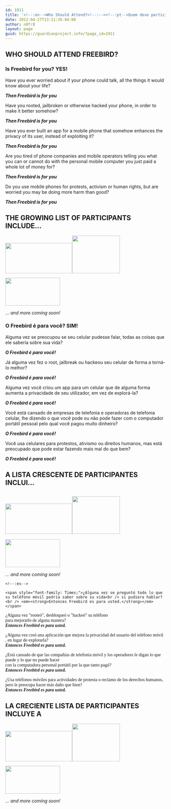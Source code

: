 ```yaml
---
id: 1911
title: '<!--:en-->Who Should Attend?<!--:--><!--:pt-->Quem deve participar no Freebird?<!--:--><!--:es-->¿Quién debería asistar a Freebird?<!--:-->'
date: 2012-04-27T13:11:35-04:00
author: n8fr8
layout: page
guid: https://guardianproject.info/?page_id=1911
---
```

<!--:en-->

## WHO SHOULD ATTEND FREEBIRD?

### Is Freebird for you? YES!

Have you ever worried about if your phone could talk, all the things it would know about your life?

**_Then Freebird is for you_**

Have you rooted, jailbroken or otherwise hacked your phone, in order to make it better somehow?

_**Then Freebird is for you**_

Have you ever built an app for a mobile phone that somehow enhances the privacy of its user, instead of exploiting it?

_**Then Freebird is for you**_

Are you tired of phone companies and mobile operators telling you what you can or cannot do with the personal mobile computer you just paid a whole lot of money for?

_**Then Freebird is for you**_

Do you use mobile phones for protests, activism or human rights, but are worried you may be doing more harm than good?

_**Then Freebird is for you**_

## THE GROWING LIST OF PARTICIPANTS INCLUDE...

[<img title="project-zetetic-logo" src="https://guardianproject.info/wp-content/uploads/2012/04/project-zetetic-logo-300x136.png" alt="" width="210" height="95" />](http://zetetic.net)[<img title="torproject" src="https://guardianproject.info/wp-content/uploads/2012/04/torproject.png" alt="" width="150" height="118" />](https://torproject.org)

[<img title="witness-logo" src="https://guardianproject.info/wp-content/uploads/2010/02/witness-logo.gif" alt="" width="172" height="87" />](https://guardianproject.info/wp-content/uploads/2010/02/witness-logo.gif)

_... and more coming soon!_<!--:-->

<!--:pt-->

<h3 lang="en-GB">
  O Freebird é para você? SIM!
</h3>

Alguma vez se preocupou se seu celular pudesse falar, todas as coisas que ele saberia sobre sua vida?

_**O Freebird é para você!**_

Já alguma vez fez o root, jailbreak ou hackeou seu celular de forma a torná-lo melhor?

_**O Freebird é para você!**_

Alguma vez você criou um app para um celular que de alguma forma aumenta a privacidade de seu utilizador, em vez de explorá-la?

_**O Freebird é para você!**_

Você está cansado de empresas de telefonia e operadoras de telefonia celular, lhe dizendo o que você pode ou não pode fazer com o computador portátil pessoal pelo qual você pagou muito dinheiro?

_**O Freebird é para você!**_

<p lang="en-GB">
  Você usa celulares para protestos, ativismo ou direitos humanos, mas está preocupado que pode estar fazendo mais mal do que bem?
</p>

_**O Freebird é para você!**_

## 

<h2 lang="pt-BR">
  A LISTA CRESCENTE DE PARTICIPANTES INCLUI…
</h2>

## 

<p lang="pt-BR">
  <h2>
    <a href="http://zetetic.net"><img title="project-zetetic-logo" src="https://guardianproject.info/wp-content/uploads/2012/04/project-zetetic-logo-300x136.png" alt="" width="210" height="95" /></a><a href="https://torproject.org"><img title="torproject" src="https://guardianproject.info/wp-content/uploads/2012/04/torproject.png" alt="" width="150" height="118" /></a>
  </h2>
  
  <p>
    <a href="https://guardianproject.info/wp-content/uploads/2010/02/witness-logo.gif"><img title="witness-logo" src="https://guardianproject.info/wp-content/uploads/2010/02/witness-logo.gif" alt="" width="172" height="87" /></a>
  </p>
  
  <p>
    <em>... and more coming soon!</em>
  </p>
  
  <p>
    <!--:-->
    
    <!--:es-->
    
    <span style="font-family: Times;">¿Alguna vez se preguntó todo lo que su teléfono móvil podría saber sobre su vida<br /> si pudiera hablar?<br /> <em><strong>Entonces Freebird es para usted.</strong></em></span>
  </p>
  
  <p>
    <span style="font-family: Times;">¿Alguna vez "rooteó", desbloqueó o "hackeó" su teléfono<br /> para mejorarlo de alguna manera?<br /> <em><strong>Entonces Freebird es para usted.</strong></em></span>
  </p>
  
  <p>
    <span style="font-family: Times;">¿Alguna vez creó una aplicación que mejora la privacidad del usuario del teléfono móvil<br /> , en lugar de explotarla?<br /> <em><strong>Entonces Freebird es para usted.</strong></em></span>
  </p>
  
  <p>
    <span style="font-family: Times;">¿Está cansado de que las compañías de telefonía móvil y los operadores le digan lo que puede y lo que no puede hacer<br /> con la computadora personal portátil por la que tanto pagó?<br /> <em><strong>Entonces Freebird es para usted.</strong></em></span>
  </p>
  
  <p>
    <span style="font-family: Times;">¿Usa teléfonos móviles para actividades de protesta o reclamo de los derechos humanos,<br /> pero le preocupa hacer más daño que bien?<br /> <em><strong>Entonces Freebird es para usted.</strong></em></span>
  </p>
  
  <h2>
    LA CRECIENTE LISTA DE PARTICIPANTES INCLUYE A
  </h2>
  
  <p>
    <a href="http://zetetic.net"><img class="alignnone  wp-image-1993" title="project-zetetic-logo" src="https://guardianproject.info/wp-content/uploads/2012/04/project-zetetic-logo-300x136.png" alt="" width="210" height="95" srcset="https://guardianproject.info/wp-content/uploads/2012/04/project-zetetic-logo-300x136.png 300w, https://guardianproject.info/wp-content/uploads/2012/04/project-zetetic-logo.png 600w" sizes="(max-width: 210px) 100vw, 210px" /></a><a href="https://torproject.org"><img class="alignnone  wp-image-1991" title="torproject" src="https://guardianproject.info/wp-content/uploads/2012/04/torproject.png" alt="" width="150" height="118" /></a>
  </p>
  
  <p>
    <a href="https://guardianproject.info/wp-content/uploads/2010/02/witness-logo.gif"><img class="alignnone size-full wp-image-722" title="witness-logo" src="https://guardianproject.info/wp-content/uploads/2010/02/witness-logo.gif" alt="" width="172" height="87" /></a>
  </p>
  
  <p>
    <em>... and more coming soon!</em><!--:-->
  </p>